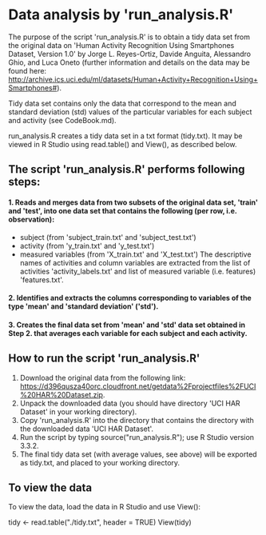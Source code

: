 # Data analysis by 'run_analysis.R'

The purpose of the script 'run_analysis.R' is to obtain a tidy data set from the original data on 'Human Activity Recognition Using Smartphones Dataset, Version 1.0' by Jorge L. Reyes-Ortiz, Davide Anguita, Alessandro Ghio, and Luca Oneto (further information and details on the data may be found here: http://archive.ics.uci.edu/ml/datasets/Human+Activity+Recognition+Using+Smartphones#). 

Tidy data set contains only the data that correspond to the mean and standard deviation (std) values of the particular variables for each subject and activity (see CodeBook.md). 

run_analysis.R creates a tidy data set in a txt format (tidy.txt). It may be viewed in R Studio using read.table() and View(), as described below.

## The script 'run_analysis.R' performs following steps:

#### 1. Reads and merges data from two subsets of the original data set, 'train' and 'test', into one data set that contains the following (per row, i.e. observation):
  - subject (from 'subject_train.txt' and 'subject_test.txt')
  - activity (from 'y_train.txt' and 'y_test.txt') 
  - measured variables (from 'X_train.txt' and 'X_test.txt')
The descriptive names of activities and column variables are extracted from the list of activities 'activity_labels.txt' and list of measured variable (i.e. features) 'features.txt'.

#### 2. Identifies and extracts the columns corresponding to variables of the type 'mean' and 'standard deviation' ('std'). 

#### 3. Creates the final data set from 'mean' and 'std' data set obtained in Step 2. that averages each variable for each subject and each activity. 

## How to run the script 'run_analysis.R'

1. Download the original data from the following link: https://d396qusza40orc.cloudfront.net/getdata%2Fprojectfiles%2FUCI%20HAR%20Dataset.zip.
2. Unpack the downloaded data (you should have directory 'UCI HAR Dataset' in your working directory).
3. Copy 'run_analysis.R' into the directory that contains the directory with the downloaded data 'UCI HAR Dataset'.
4. Run the script by typing source("run_analysis.R"); use R Studio version 3.3.2.
5. The final tidy data set (with average values, see above) will be exported as tidy.txt, and placed to your working directory.

## To view the data
To view the data, load the data in R Studio and use View():

tidy <- read.table("./tidy.txt", header = TRUE)
View(tidy)
